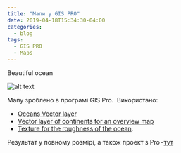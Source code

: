 ```yaml
---
title: "Мапи у GIS PRO"
date: 2019-04-18T15:34:30-04:00
categories:
  - blog
tags:
  - GIS PRO
  - Maps
---
```


Beautiful ocean

![alt text](https://cdn-images-1.medium.com/max/2600/1*lflb1Pe5EgPTkUBiOeSlPQ.jpeg?raw=true)


Мапу зроблено в програмі GIS Pro. 
Використано:
 - [Oceans Vector layer](https://www.naturalearthdata.com/http/www.naturalearthdata.com/download/50m/physical/ne_50m_ocean.zip)
 - [Vector layer of continents for an overview map](https://www.naturalearthdata.com/http/www.naturalearthdata.com/download/50m/physical/ne_50m_land.zip)
 - [Texture for the roughness of the ocean](https://adventuresinmapping.files.wordpress.com/2021/11/posterprint.jpg).

Результат у повному розмірі, а також проект з Pro - [тут](https://github.com/SergeyShchus/GIS_PRO/tree/main/Beautiful%20ocean)
